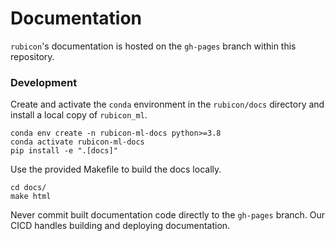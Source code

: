 # Documentation

`rubicon`'s documentation is hosted on the `gh-pages` branch within this
repository.

### Development

Create and activate the `conda` environment in the `rubicon/docs`
directory and install a local copy of `rubicon_ml`.

```
conda env create -n rubicon-ml-docs python>=3.8
conda activate rubicon-ml-docs
pip install -e ".[docs]"
```

Use the provided Makefile to build the docs locally.

```
cd docs/
make html
```

Never commit built documentation code directly to the `gh-pages` branch.
Our CICD handles building and deploying documentation.
